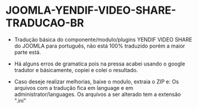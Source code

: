 # JOOMLA-YENDIF-VIDEO-SHARE-TRADUCAO-BR

* Tradução básica do componente/modulo/plugins YENDIF VIDEO SHARE do JOOMLA para português, não está 100% traduzido porém a maior parte está.

* Há alguns erros de gramatica pois na pressa acabei usando o google tradutor e básicamente, copiei e colei o resultado.

* Caso deseje realizar melhorias, baixe o modulo, extraia o ZIP e:
Os arquivos com a tradução fica em language e em administrator/languages.
Os arquivos a ser alterado tem a extensão ".ini"
